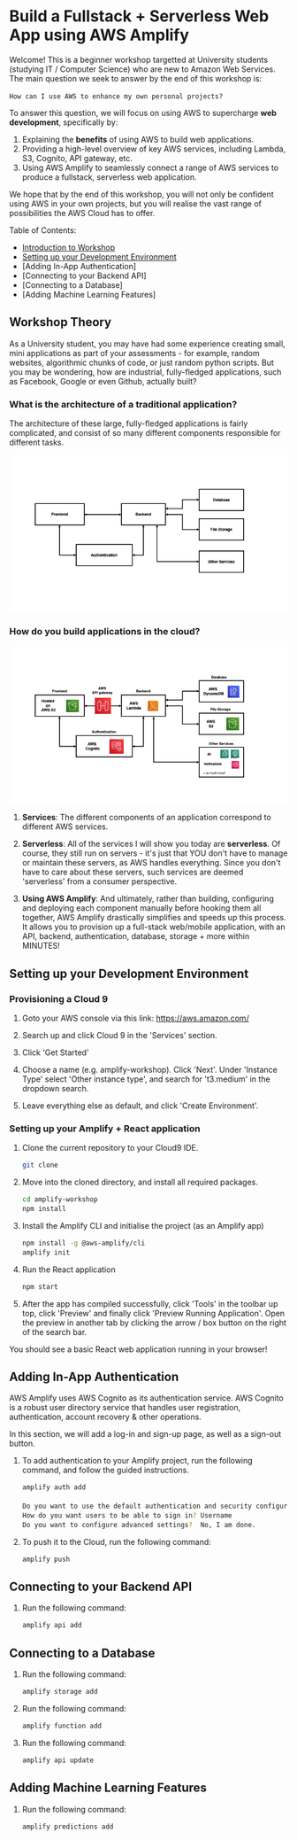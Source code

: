 # Build a Fullstack + Serverless Web App using AWS Amplify 

Welcome! This is a beginner workshop targetted at University students (studying IT / Computer Science) who are new to Amazon Web Services. The main question we seek to answer by the end of this workshop is: 

`How can I use AWS to enhance my own personal projects?`

To answer this question, we will focus on using AWS to supercharge **web development**, specifically by:
1. Explaining the **benefits** of using AWS to build web applications.
2. Providing a high-level overview of key AWS services, including Lambda, S3, Cognito, API gateway, etc. 
3. Using AWS Amplify to seamlessly connect a range of AWS services to produce a fullstack, serverless web application. 

We hope that by the end of this workshop, you will not only be confident using AWS in your own projects, but you will realise the vast range of possibilities the AWS Cloud has to offer.

Table of Contents: 
* [Introduction to Workshop](#workshop-theory)
* [Setting up your Development Environment](#setting-up-your-development-environment)
* [Adding In-App Authentication]
* [Connecting to your Backend API]
* [Connecting to a Database]
* [Adding Machine Learning Features]

## Workshop Theory
As a University student, you may have had some experience creating small, mini applications as part of your assessments - for example, random websites, algorithmic chunks of code, or just random python scripts. But you may be wondering, how are industrial, fully-fledged applications, such as Facebook, Google or even Github, actually built? 

### What is the architecture of a traditional application? 
The architecture of these large, fully-fledged applications is fairly complicated, and consist of so many different components responsible for different tasks. 

![traditional-architecture](img/Slide1.png)

### How do you build applications in the cloud? 

![cloud-architecture](img/Slide2.png)

1. **Services**: The different components of an application correspond to different AWS services. 

2. **Serverless**: All of the services I will show you today are **serverless**. Of course, they still run on servers - it's just that YOU don't have to manage or maintain these servers, as AWS handles everything. Since you don't have to care about these servers, such services are deemed 'serverless' from a consumer perspective.  

3. **Using AWS Amplify**: And ultimately, rather than building, configuring and deploying each component manually before hooking them all together, AWS Amplify drastically simplifies and speeds up this process. It allows you to provision up a full-stack web/mobile application, with an API, backend, authentication, database, storage + more within MINUTES!


## Setting up your Development Environment

### Provisioning a Cloud 9

1. Goto your AWS console via this link: https://aws.amazon.com/

2. Search up and click Cloud 9 in the 'Services' section.

3. Click 'Get Started'

4. Choose a name (e.g. amplify-workshop). Click 'Next'. Under 'Instance Type' select 'Other instance type', and search for 't3.medium' in the dropdown search.

5. Leave everything else as default, and click 'Create Environment'.

### Setting up your Amplify + React application

1. Clone the current repository to your Cloud9 IDE. 
   
   ```bash
   git clone
   ```
   
2. Move into the cloned directory, and install all required packages. 

   ```bash
   cd amplify-workshop
   npm install
   ```
   
3. Install the Amplify CLI and initialise the project (as an Amplify app)
   ```bash
   npm install -g @aws-amplify/cli
   amplify init
   ```
   
4. Run the React application
   ```bash
   npm start
   ```
   
5. After the app has compiled successfully, click 'Tools' in the toolbar up top, click 'Preview' and finally click 'Preview Running Application'. Open the preview in another tab by clicking the arrow / box button on the right of the search bar. 

You should see a basic React web application running in your browser! 


## Adding In-App Authentication
AWS Amplify uses AWS Cognito as its authentication service. AWS Cognito is a robust user directory service that handles user registration, authentication, account recovery & other operations. 

In this section, we will add a log-in and sign-up page, as well as a sign-out button. 

1. To add authentication to your Amplify project, run the following command, and follow the guided instructions. 

    ```bash
    amplify auth add
    
    Do you want to use the default authentication and security configuration? Default configuration
    How do you want users to be able to sign in? Username
    Do you want to configure advanced settings?  No, I am done.
    ```    
    
2. To push it to the Cloud, run the following command: 

   ```bash
   amplify push
   ```

## Connecting to your Backend API

1. Run the following command: 

    ```bash
    amplify api add
    ```

## Connecting to a Database

1. Run the following command: 

    ```bash
    amplify storage add
    ```
    
2. Run the following command: 

    ```bash
    amplify function add
    ```

3. Run the following command: 

    ```bash
    amplify api update
    ```

## Adding Machine Learning Features

1. Run the following command: 

    ```bash
    amplify predictions add
    ```

